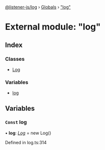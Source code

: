[@listener-js/log](../README.md) › [Globals](../globals.md) › ["log"](_log_.md)

# External module: "log"

## Index

### Classes

* [Log](../classes/_log_.log.md)

### Variables

* [log](_log_.md#const-log)

## Variables

### `Const` log

• **log**: *[Log](../classes/_log_.log.md)* =  new Log()

Defined in log.ts:314
